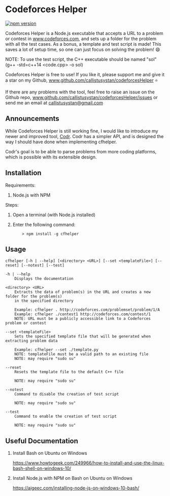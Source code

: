 # Codeforces Helper

[![npm version](https://badge.fury.io/js/cfhelper.svg)](https://badge.fury.io/js/cfhelper)

Codeforces Helper is a Node.js executable that accepts a URL to a problem or contest in www.codeforces.com, and sets up a folder for the problem with all the test cases. As a bonus, a template and test script is made! This saves a lot of setup time, so one can just focus on solving the problem! :smile:

NOTE: To use the test script, the C++ executable should be named "sol" (g++ -std=c++14 <code.cpp> -o sol)

Codeforces Helper is free to use! If you like it, please support me and give it a star on my Github, www.github.com/callistusystan/codeforcesHelper :star:

If there are any problems with the tool, feel free to raise an issue on the Github repo, www.github.com/callistusystan/codeforcesHelper/issues or send me an email at callistusystan@gmail.com

## Announcements ##

While Codeforces Helper is still working fine, I would like to introduce my newer and improved tool,
[Codr](https://github.com/callistusystan/Codr). Codr has a simpler API, and is designed the way I should have done when implementing cfhelper.

Codr's goal is to be able to parse problems from more coding platforms, which is possible with its extensible design.

## Installation ##

Requirements:

1. Node.js with NPM

Steps:

1. Open a terminal (with Node.js installed)
2. Enter the following command:

	```
		> npm install -g cfhelper
	```

## Usage ##

	cfhelper [-h | --help] [<directory> <URL>] [--set <templateFile>] [--reset] [--notest] [--test]

 	-h | --help
		Displays the documentation

	<directory> <URL>
		Extracts the data of problem(s) in the URL and creates a new folder for the problem(s)
		in the specified directory

		Example: cfhelper . http://codeforces.com/problemset/problem/1/A
		Example: cfhelper ./contest1 http://codeforces.com/contest/1
		NOTE: URL must be a publicly accessible link to a Codeforces problem or contest

	--set <templateFile>
		Sets the specified template file that will be generated when extracting problem data

		Example: cfhelper --set ./template.py
		NOTE: templateFile must be a valid path to an existing file
		NOTE: may require "sudo su"

	--reset
		Resets the template file to the default C++ file

		NOTE: may require "sudo su"

	--notest
		Command to disable the creation of test script

		NOTE: may require "sudo su"

	--test
		Command to enable the creation of test script

		NOTE: may require "sudo su"

## Useful Documentation ##

1. Install Bash on Ubuntu on Windows

	https://www.howtogeek.com/249966/how-to-install-and-use-the-linux-bash-shell-on-windows-10/

2. Install Node.js with NPM on Bash on Ubuntu on Windows

	https://aigeec.com/installing-node-js-on-windows-10-bash/

